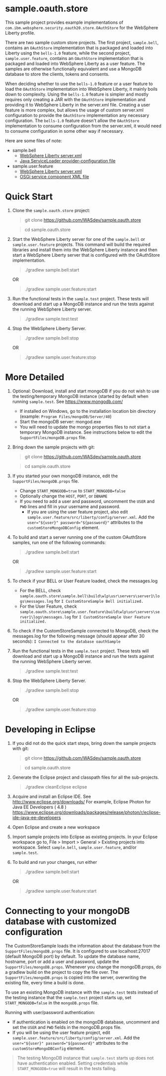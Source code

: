 sample.oauth.store
=======================

This sample project provides example implementations of `com.ibm.websphere.security.oauth20.store.OAuthStore` for the WebSphere Liberty profile.

There are two sample custom store projects. The first project, `sample.bell`, contains an `OAuthStore` implementation that is packaged and loaded into Liberty using the `bells-1.0` feature, while the second project, `sample.user.feature`, contains an `OAuthStore` implementation that is packaged and loaded into WebSphere Liberty as a user feature. The samples are otherwise functionally equivalent and use a MongoDB database to store the clients, tokens and consents.

When deciding whether to use the `bells-1.0` feature or a user feature to load the `OAuthStore` implementation into WebSphere Liberty, it mainly boils down to complexity. Using the `bells-1.0` feature is simpler and mostly requires only creating a JAR with the `OAuthStore` implementation and providing it to WebSphere Liberty in the server.xml file. Creating a user feature is more complex, but allows the usage of custom server.xml configuration to provide the `OAuthStore` implementation any necessary configuration. The `bells-1.0` feature doesn't allow the `OAuthStore` implementation to consume configuration from the server.xml, it would need to consume configuration in some other way if necessary.

Here are some files of note:

* sample.bell
   * [WebSphere Liberty server.xml](sample.bell/src/liberty/config/server.xml)
   * [Java ServiceLoader provider-configuration file](sample.bell/src/main/resources/META-INF/services/com.ibm.websphere.security.oauth20.store.OAuthStore)
* sample.user.feature
   * [WebSphere Liberty server.xml](sample.user.feature/src/liberty/config/server.xml)
   * [OSGi service component XML file](sample.user.feature/src/main/resources/OSGI-INF/security.custom.store.xml)

Quick Start
===========
1. Clone the `sample.oauth.store` project:
   > git clone https://github.com/WASdev/sample.oauth.store
   
   > cd sample.oauth.store

1. Start the WebSphere Liberty server for one of the `sample.bell` or `sample.user.feature` projects. This command will build the required libraries and install them into the WebSphere Liberty instance and then start a WebSphere Liberty server that is configured with the OAuthStore implementation.
   > ./gradlew sample.bell:start
   
   OR
   
   > ./gradlew sample.user.feature:start

1. Run the functional tests in the `sample.test` project. These tests will download and start up a MongoDB instance and run the tests against the running WebSphere Liberty server.
   > ./gradlew sample.test:test

1. Stop the WebSphere Liberty Server.
   > ./gradlew sample.bell:stop
   
   OR
   
   > ./gradlew sample.user.feature:stop

More Detailed
=============
1. Optional: Download, install and start mongoDB if you do not wish to use the testing/temporary MongoDB instance (started by default when running `sample.test`. See https://www.mongodb.com/
   - If installed on Windows, go to the installation location bin directory (example: `Program Files/mongoDB/Server/40`)
   - Start the mongoDB server: mongod.exe
   - You will need to update the mongo properties files to not start a temporary MongoDB instance. See instructions below to edit the `SupportFiles/mongoDB.props` file.

1. Bring down the sample projects with git: 
   > git clone https://github.com/WASdev/sample.oauth.store
   
   > cd sample.oauth.store
   
1. If you started your own mongoDB instance, edit the `SupportFiles/mongoDB.props` file.
   - Change `START_MONGODB=true` to `START_MONGODB=false`
   - Optionally change the `HOST`, `PORT`, or `DBNAME`
   - If you need to add a user and password, uncomment the `USER` and `PWD` lines and fill in your username and password.
      - If you are using the user feature project, also edit `sample.user.feature/src/liberty/config/server.xml`. Add the `user="${user}" password="${password}"` attributes to the `customStoreMongoDBConfig` element.

1. To build and start a server running one of the custom OAuthStore samples, run one of the following commands:

    > ./gradlew sample.bell:start

    OR

    > ./gradlew sample.user.feature:start
   
1. To check if your BELL or User Feature loaded, check the messages.log
   - For the BELL, check `sample.oauth.store\sample.bell\build\wlp\usr\servers\server1\logs\messages.log` for `I CustomStoreSample Bell initialized.`
   - For the User Feature, check `sample.oauth.store\sample.user.feature\build\wlp\usr\servers\server1\logs\messages.log` for `I CustomStoreSample User Feature initialized.`
   
1. To check if the CustomStoreSample connected to MongoDB, check the messages.log for the following message (should appear after 30 seconds): `I Connected to the database oauthSample`

1. Run the functional tests in the `sample.test` project. These tests will download and start up a MongoDB instance and run the tests against the running WebSphere Liberty server.
   > ./gradlew sample.test:test

1. Stop the WebSphere Liberty Server.
   > ./gradlew sample.bell:stop
   
   OR
   
   > ./gradlew sample.user.feature:stop

Developing in Eclipse
=====================
1. If you did not do the quick start steps, bring down the sample projects with git: 
   > git clone https://github.com/WASdev/sample.oauth.store
   
   > cd sample.oauth.store

1. Generate the Eclipse project and classpath files for all the sub-projects.
   > ./gradlew cleanEclipse eclipse

1. Acquire and install an Eclipse IDE. See http://www.eclipse.org/downloads/ For example,  Eclipse Photon for Java EE Developers ( 4.8 ) https://www.eclipse.org/downloads/packages/release/photon/r/eclipse-ide-java-ee-developers

1. Open Eclipse and create a new workspace

1. Import sample projects into Eclipse as existing projects. In your Eclipse workspace go to, File > Import > General > Existing projects into workspace. Select `sample.bell`, `sample.user.feature`, and/or `sample.test`.

1. To build and run your changes, run either
   > ./gradlew sample.bell:start

    OR

   > ./gradlew sample.user.feature:start


Connecting to your mongoDB database with customized configuration
=================================================================
The CustomStoreSample loads the information about the database from the `SupportFiles/mongoDB.props` file. It is configured to use localhost:27017 (default MongoDB port) by default. To update the database name, hostname, port or add a user and password, update the  `SupportFiles/mongoDB.props`. Whenever you change the mongoDB.props, do a gradlew build on the project to copy the file over. The `SupportFiles/mongoDB.props` is copied into the server, overwriting the existing file, every time a build is done.

To use an existing MongoDB instance with the `sample.test` tests instead of the testing instance that the `sample.test` project starts up, set `START_MONGODB=false` in the `mongoDB.props` file.

Running with user/password authentication:
   - If authentication is enabled on the mongoDB database, uncomment and set the `USER` and `PWD` fields in the mongoDB.props file.
   - If you will be using the user feature project, edit `sample.user.feature/src/liberty/config/server.xml`. Add the `user="${user}" password="${password}"` attributes to the `customStoreMongoDBConfig` element.
   > The testing MongoDB instance that `sample.test` starts up does not have authentication enabled. Setting credentials while `START_MONGODB=true` will result in the tests failing.
   
